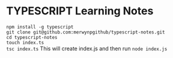 # TYPESCRIPT Learning Notes

`npm install -g typescript` <br/>
`git clone git@github.com:merwynpgithub/typescript-notes.git` <br/>
`cd typescript-notes` <br/>
`touch index.ts` <br/>
`tsc index.ts` This will create index.js and then run `node index.js` <br/>